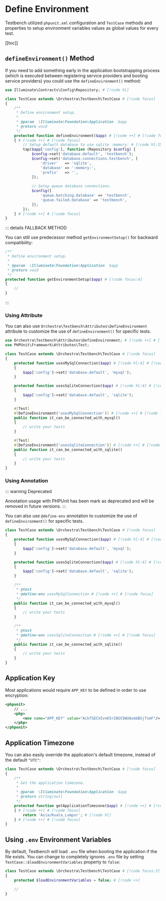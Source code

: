 # Define Environment

Testbench utilized `phpunit.xml` configuration and `TestCase` methods and properties to setup environment variables values as global values for every test.

[[toc]]

## `defineEnvironment()` Method

If you need to add something early in the application bootstrapping process (which is executed between registering service providers and booting service providers) you could use the `defineEnvironment()` method:

```php
use Illuminate\Contracts\Config\Repository; # [!code hl]

class TestCase extends \Orchestra\Testbench\TestCase # [!code focus]
{
    /**
     * Define environment setup.
     *
     * @param  \Illuminate\Foundation\Application  $app
     * @return void
     */
    protected function defineEnvironment($app) # [!code ++] # [!code focus]
    { # [!code ++] # [!code focus]
        // Setup default database to use sqlite :memory: # [!code hl:15]
        tap($app['config'], function (Repository $config) { 
            $config->set('database.default', 'testbench'); 
            $config->set('database.connections.testbench', [ 
                'driver'   => 'sqlite', 
                'database' => ':memory:', 
                'prefix'   => '', 
            ]); 
            
            // Setup queue database connections.
            $config([ 
                'queue.batching.database' => 'testbench', 
                'queue.failed.database' => 'testbench', 
            ]); 
        });
    } # [!code ++] # [!code focus]
}
```

::: details FALLBACK METHOD

You can still use predecessor method `getEnvironmentSetup()` for backward compatibility:

```php
/**
 * Define environment setup.
 *
 * @param  \Illuminate\Foundation\Application  $app
 * @return void
 */
protected function getEnvironmentSetup($app) # [!code focus:4]
{
    //
}
```
:::

### Using Attribute

You can also use `Orchestra\Testbench\Attributes\DefineEnvironment` attribute to customize the use of `defineEnvironment()` for specific tests.

```php
use Orchestra\Testbench\Attributes\DefineEnvironment; # [!code ++] # [!code focus]
use PHPUnit\Framework\Attributes\Test;

class TestCase extends \Orchestra\Testbench\TestCase # [!code focus]
{
    protected function usesMySqlConnection($app) # [!code hl:4] # [!code focus]
    {
        $app['config']->set('database.default', 'mysql');
    }

    protected function usesSqliteConnection($app) # [!code hl:4] # [!code focus]
    {
        $app['config']->set('database.default', 'sqlite');
    }

    #[Test]
    #[DefineEnvironment('usesMySqlConnection')] # [!code ++] # [!code focus]
    public function it_can_be_connected_with_mysql()
    {
        // write your tests
    }

    #[Test]
    #[DefineEnvironment('usesSqliteConnection')] # [!code ++] # [!code focus]
    public function it_can_be_connected_with_sqlite()
    {
        // write your tests
    }
}
```

### Using Annotation

::: warning Deprecated

Annotation usage with PHPUnit has been mark as deprecated and will be removed in future versions.
:::

You can also use `@define-env` annotation to customize the use of `defineEnvironment()` for specific tests.

```php
class TestCase extends \Orchestra\Testbench\TestCase # [!code focus]
{
    protected function usesMySqlConnection($app) # [!code hl:4] # [!code focus] 
    {
        $app['config']->set('database.default', 'mysql');
    }

    protected function usesSqliteConnection($app) # [!code hl:4] # [!code focus] 
    {
        $app['config']->set('database.default', 'sqlite');
    }

    /**
     * @test
     * @define-env usesMySqlConnection # [!code ++] # [!code focus]
     */
    public function it_can_be_connected_with_mysql()
    {
        // write your tests
    }

    /**
     * @test
     * @define-env usesSqliteConnection # [!code ++] # [!code focus]
     */
    public function it_can_be_connected_with_sqlite()
    {
        // write your tests
    }
}
```

## Application Key

Most applications would require `APP_KEY` to be defined in order to use encryption:

```xml
<phpunit>
    // ...
    <php>
        <env name="APP_KEY" value="AckfSECXIvnK5r28GVIWUAxmbBSjTsmF"/> # [!code ++] # [!code focus]
    </php>
</phpunit>
```

## Application Timezone

You can also easily override the application's default timezone, instead of the default `"UTC"`:

```php
class TestCase extends \Orchestra\Testbench\TestCase # [!code focus]
{
    /**
     * Get the application timezone.
     *
     * @param  \Illuminate\Foundation\Application  $app
     * @return string|null
     */
    protected function getApplicationTimezone($app) # [!code ++] # [!code focus]
    { # [!code ++] # [!code focus]
        return 'Asia/Kuala_Lumpur'; # [!code hl]
    } # [!code ++] # [!code focus]
}
```

## Using `.env` Environment Variables

By default, Testbench will load `.env` file when booting the application if the file exists. You can change to completely ignores `.env` file by setting `TestCase::$loadEnvironmentVariables` property to `false`:

```php
class TestCase extends \Orchestra\Testbench\TestCase # [!code focus:3]
{
    protected $loadEnvironmentVariables = false; # [!code ++]

    // 
}  
```
